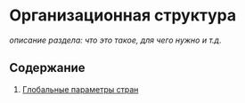 # Организационная структура

*описание раздела: что это такое, для чего нужно и т.д.* 

## Содержание

1. [Глобальные параметры стран](./OS_0001.md)